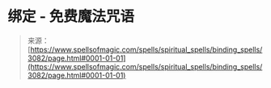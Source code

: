 <!--yml

category: 未分类

date: 2024-06-12 18:36:52

-->

# 绑定 - 免费魔法咒语

> 来源：[https://www.spellsofmagic.com/spells/spiritual_spells/binding_spells/3082/page.html#0001-01-01](https://www.spellsofmagic.com/spells/spiritual_spells/binding_spells/3082/page.html#0001-01-01)
